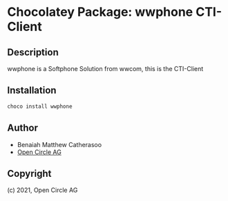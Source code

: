 ﻿# Chocolatey Package: wwphone CTI-Client

## Description

wwphone is a Softphone Solution from wwcom, this is the CTI-Client

## Installation

```ps1
choco install wwphone
```

## Author

- Benaiah Matthew Catherasoo
- [Open Circle AG](https://www.open-circle.ch)


## Copyright

(c) 2021, Open Circle AG